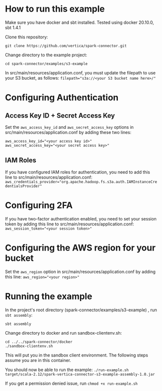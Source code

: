 # How to run this example

Make sure you have docker and sbt installed. Tested using docker 20.10.0, sbt 1.4.1

Clone this repository:
```
git clone https://github.com/vertica/spark-connector.git
```

Change directory to the example project:
```
cd spark-connector/examples/s3-example
```
In src/main/resources/application.conf, you must update the filepath to use your S3 bucket, as follows:
`filepath="s3a://<your S3 bucket name here>/"`

# Configuring Authentication

## Access Key ID + Secret Access Key
Set the `aws_access_key_id` and `aws_secret_access_key` options in src/main/resources/application.conf by adding these two lines:
```
aws_access_key_id="<your access key id>"
aws_secret_access_key="<your secret access key>"
```

## IAM Roles

If you have configured IAM roles for authentication, you need to add this line to src/main/resources/application.conf:
`aws_credentials_provider="org.apache.hadoop.fs.s3a.auth.IAMInstanceCredentialsProvider"`

# Configuring 2FA

If you have two-factor authentication enabled, you need to set your session token by adding this line to src/main/resources/application.conf:
`aws_session_token="<your session token>"`

# Configuring the AWS region for your bucket

Set the `aws_region` option in src/main/resources/application.conf by adding this line:
`aws_region="<your region>"`

# Running the example

In the project's root directory (spark-connector/examples/s3-example) , run `sbt assembly`:
```
sbt assembly
```

Change directory to docker and run sandbox-clientenv.sh:
```
cd ../../spark-connector/docker
./sandbox-clientenv.sh
```
This will put you in the sandbox client environment. The following steps assume you are in this container.

You should now be able to run the example: `./run-example.sh target/scala-2.12/spark-vertica-connector-s3-example-assembly-1.0.jar`

If you get a permission denied issue, run `chmod +x run-example.sh`
